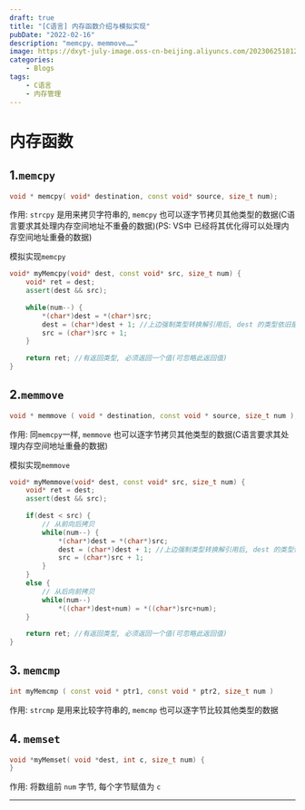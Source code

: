 ```yaml
---
draft: true
title: "[C语言] 内存函数介绍与模拟实现"
pubDate: "2022-02-16"
description: "memcpy、memmove……"
image: https://dxyt-july-image.oss-cn-beijing.aliyuncs.com/202306251812215.webp
categories:
    - Blogs
tags:
    - C语言
    - 内存管理
---
```


# 内存函数

## 1.`memcpy`

```cpp
void * memcpy( void* destination, const void* source, size_t num);
```

作用: `strcpy` 是用来拷贝字符串的, `memcpy` 也可以逐字节拷贝其他类型的数据(C语言要求其处理内存空间地址不重叠的数据)(PS: VS中 已经将其优化得可以处理内存空间地址重叠的数据)

模拟实现`memcpy`

```cpp
void* myMemcpy(void* dest, const void* src, size_t num) {
    void* ret = dest;
    assert(dest && src);
    
    while(num--) {
        *(char*)dest = *(char*)src;
        dest = (char*)dest + 1;	//上边强制类型转换解引用后, dest 的类型依旧是 void*, 无法直接加加, 所以依旧需要强制类型转换
        src = (char*)src + 1;
    }
    
    return ret; //有返回类型, 必须返回一个值(可忽略此返回值)
}
```

## 2.`memmove`

```cpp
void * memmove ( void * destination, const void * source, size_t num );
```

作用: 同`memcpy`一样, `memmove` 也可以逐字节拷贝其他类型的数据(C语言要求其处理内存空间地址重叠的数据)

模拟实现`memmove`

```cpp
void* myMemmove(void* dest, const void* src, size_t num) {
    void* ret = dest;
    assert(dest && src);
    
    if(dest < src) {
    	// 从前向后拷贝
        while(num--) {
        	*(char*)dest = *(char*)src;
        	dest = (char*)dest + 1;	//上边强制类型转换解引用后, dest 的类型依旧是 void*, 无法直接加加, 所以依旧需要强制类型转换
        	src = (char*)src + 1;
    	}
    }
    else {
        // 从后向前拷贝
        while(num--)
        	*((char*)dest+num) = *((char*)src+num);
    }
    
    return ret; //有返回类型, 必须返回一个值(可忽略此返回值)
}
```

## 3. `memcmp`

```cpp
int myMemcmp ( const void * ptr1, const void * ptr2, size_t num )
```

作用: `strcmp` 是用来比较字符串的, `memcmp` 也可以逐字节比较其他类型的数据

## 4. `memset`

```cpp
void *myMemset( void *dest, int c, size_t num) {
}
```

作用: 将数组前 `num` 字节, 每个字节赋值为 `c`

---------------------

